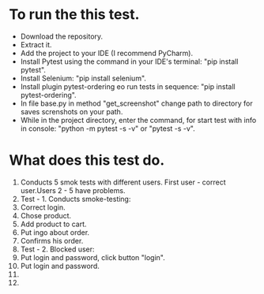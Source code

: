<h1>To run the this test.</h1>
<ul>
  <li>Download the repository.</li>
  <li>Extract it.</li>
  <li>Add the project to your IDE (I recommend PyCharm).</li>
  <li>Install Pytest using the command in your IDE's terminal: "pip install pytest".</li>
  <li>Install Selenium: "pip install selenium".</li>
  <li>Install plugin pytest-ordering еo run tests in sequence: "pip install pytest-ordering".</li>
  <li>In file base.py in method "get_screenshot" change path to directory for saves screnshots on your path.</li>
  <li>While in the project directory, enter the command, for start test with info in console: "python -m pytest -s -v" or "pytest -s -v".</li>
</ul>

<h1>What does this test do.</h1>
<ol>
  <li>Сonducts 5 smok tests with different users. First user - correct user.Users 2 - 5 have problems.</li>
  <li>Test - 1. Conducts smoke-testing:
    <li>Correct login.</li>
    <li>Chose product.</li>
    <li>Add product to cart.</li>
    <li>Put ingo about order.</li>
    <li>Confirms his order.</li>
  </li>
  <li>Test - 2. Blocked user:
    <li>Put login and password, click button "login".</li>
    <li>Put login and password.</li>
  </li>
  <li></li>
  <li></li>
</ol>
